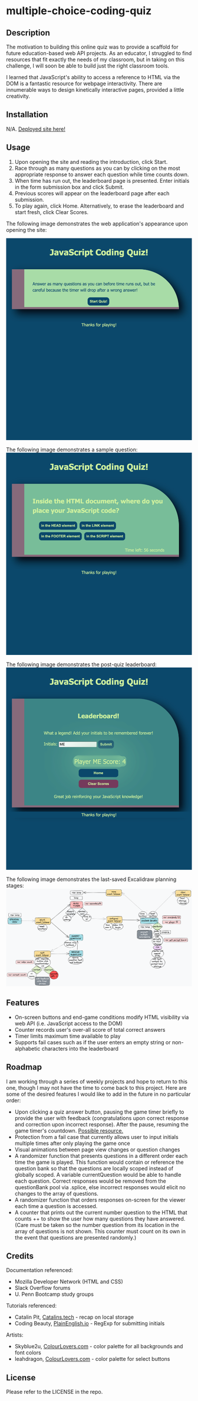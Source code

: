 # multiple-choice-coding-quiz

## Description

 The motivation to building this online quiz was to provide a scaffold for future education-based web API projects. As an educator, I struggled to find resources that fit exactly the needs of my classroom, but in taking on this challenge, I will soon be able to build just the right classroom tools.

 I learned that JavaScript's ability to access a reference to HTML via the DOM is a fantastic resource for webpage interactivity. There are innumerable ways to design kinetically interactive pages, provided a little creativity.


## Installation

 N/A. [Deployed site here!](https://miacias.github.io/multiple-choice-coding-quiz/)
 

## Usage 

 1. Upon opening the site and reading the introduction, click Start.
 2. Race through as many questions as you can by clicking on the most appropriate response to answer each question while time counts down.
 3. When time has run out, the leaderboard page is presented. Enter initials in the form submission box and click Submit.
 4. Previous scores will appear on the leaderboard page after each submission.
 5. To play again, click Home. Alternatively, to erase the leaderboard and start fresh, click Clear Scores.
 
The following image demonstrates the web application's appearance upon opening the site:

![Default view before game begins with instructions and a Start button](./assets/images/screencapture-opening-view.png)

The following image demonstrates a sample question:
![Sample question view with a question and Response buttons](/assets/images/screencapture-sample-question-view.png)

The following image demonstrates the post-quiz leaderboard:
![Sample leaderboard view with a congratulations on screen, a text input box and Submit button, a Home button, and a Clear Scores button.](./assets/images/screencapture-sample-leaderboard-view.png)

The following image demonstrates the last-saved Excalidraw planning stages:
![Functions from JavaScript are visually illustrated with their generalized functionalities.](./assets/images/excalidraw-plans-2x.png)

## Features

- On-screen buttons and end-game conditions modify HTML visibility via web API (i.e. JavaScript access to the DOM)
- Counter records user's over-all score of total correct answers
- Timer limits maximum time available to play
- Supports fail cases such as if the user enters an empty string or non-alphabetic characters into the leaderboard


## Roadmap

 I am working through a series of weekly projects and hope to return to this one, though I may not have the time to come back to this project. Here are some of the desired features I would like to add in the future in no particular order:

- Upon clicking a quiz answer button, pausing the game timer briefly to provide the user with feedback (congratulations upon correct response and correction upon incorrect response). After the pause, resuming the game timer's countdown. [Possible resource.](https://stackoverflow.com/questions/3969475/javascript-pause-settimeout)
- Protection from a fail case that currently allows user to input initials multiple times after only playing the game once
- Visual animations between page view changes or question changes
- A randomizer function that presents questions in a different order each time the game is played. This function would contain or reference the question bank so that the questions are locally scoped instead of globally scoped. A variable currentQuestion would be able to handle each question. Correct responses would be removed from the questionBank pool via .splice, else incorrect responses would elicit no changes to the array of questions.
- A randomizer function that orders responses on-screen for the viewer each time a question is accessed.
- A counter that prints out the current number question to the HTML that counts ++ to show the user how many questions they have answered. (Care must be taken so the number question from its location in the array of questions is not shown. This counter must count on its own in the event that questions are presented randomly.)

## Credits 

Documentation referenced:
- Mozilla Developer Network (HTML and CSS)
- Slack Overflow forums
- U. Penn Bootcamp study groups

Tutorials referenced:
- Catalin Pit, [Catalins.tech](https://catalins.tech/store-array-in-localstorage) - recap on local storage
- Coding Beauty, [PlainEnglish.io](https://plainenglish.io/blog/javascript-check-if-string-contains-only-letters-and-numbers-5dce23ddfecf) - RegExp for submitting initials

Artists:
- Skyblue2u, [ColourLovers.com](https://www.colourlovers.com/palette/580974/Adrift_in_Dreams) - color palette for all backgrounds and font colors
- leahdragon, [ColourLovers.com](https://www.colourlovers.com/palette/4889051/colorado) - color palette for select buttons
 

## License 

Please refer to the LICENSE in the repo.